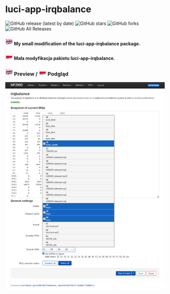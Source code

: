 # luci-app-irqbalance

![GitHub release (latest by date)](https://img.shields.io/github/v/release/4IceG/luci-app-irqbalance?style=flat-square)
![GitHub stars](https://img.shields.io/github/stars/4IceG/luci-app-irqbalance?style=flat-square)
![GitHub forks](https://img.shields.io/github/forks/4IceG/luci-app-irqbalance?style=flat-square)
![GitHub All Releases](https://img.shields.io/github/downloads/4IceG/luci-app-irqbalance/total)

#### <img src="https://raw.githubusercontent.com/4IceG/Personal_data/master/dooffy_design_icons_EU_flags_United_Kingdom.png" height="24"> My small modification of the luci-app-irqbalance package.

#### <img src="https://raw.githubusercontent.com/4IceG/Personal_data/master/dooffy_design_icons_EU_flags_Poland.png" height="24"> Mała modyfikacja pakietu luci-app-irqbalance.

### <img src="https://raw.githubusercontent.com/4IceG/Personal_data/master/dooffy_design_icons_EU_flags_United_Kingdom.png" height="24"> Preview / <img src="https://raw.githubusercontent.com/4IceG/Personal_data/master/dooffy_design_icons_EU_flags_Poland.png" height="24"> Podgląd

![](https://github.com/4IceG/Personal_data/blob/master/zrzuty/irq.png?raw=true)
